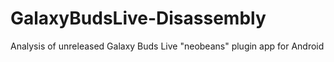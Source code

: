 # GalaxyBudsLive-Disassembly
Analysis of unreleased Galaxy Buds Live "neobeans" plugin app for Android
